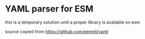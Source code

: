 # YAML parser for ESM

this is a temporary solution until a proper library is available on esm

source copied from https://github.com/eemeli/yaml